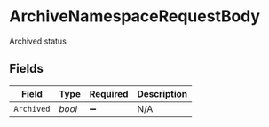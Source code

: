 # ArchiveNamespaceRequestBody

Archived status


## Fields

| Field              | Type               | Required           | Description        |
| ------------------ | ------------------ | ------------------ | ------------------ |
| `Archived`         | *bool*             | :heavy_minus_sign: | N/A                |